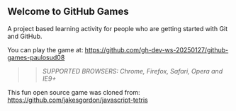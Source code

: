 ## Welcome to GitHub Games

A project based learning activity for people who are getting started with Git and GitHub.

You can play the game at: https://github.com/gh-dev-ws-20250127/github-games-paulosud08

>> _*SUPPORTED BROWSERS*: Chrome, Firefox, Safari, Opera and IE9+_

This fun open source game was cloned from: https://github.com/jakesgordon/javascript-tetris
